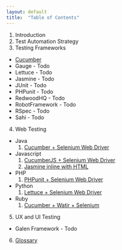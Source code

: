```yaml
---
layout: default
title:  "Table of Contents"
---
```

1. Introduction
2. Test Automation Strategy
3. Testing Frameworks
  * [Cucumber](/book/cucumber/about_cucumber.html)
  * Gauge - Todo
  * Lettuce - Todo
  * Jasmine - Todo
  * JUnit - Todo
  * PHPunit - Todo
  * RedwoodHQ - Todo
  * RobotFramework - Todo
  * RSpec - Todo
  * Sahi - Todo

4. Web Testing
  * Java
    1. [Cucumber + Selenium Web Driver](/book/web_testing/java/cucumber_selenium.html)
  * Javascript
    1. [CucumberJS + Selenium Web Driver](/book/web_testing/javascript/cucumberjs-selenium.html)
    2. [Jasmine inline with HTML](/book/web_testing/javascript/jasmine_inline_html.html)
  * PHP
    1. [PHPunit + Selenium Web Driver](https://github.com/testcookbook/php-phpunit-selenium)
  * Python
    1. [Lettuce + Selenium Web Driver](https://github.com/testcookbook/python-lettuce-selenium)
  * Ruby
    1. [Cucumber + Watir + Selenium](/book/web_testing/ruby/cucumber-ruby-watir-selenium.html)
5. UX and UI Testing
  * Galen Framework - Todo
6. [Glossary](/book/glossary/glossary.html)
